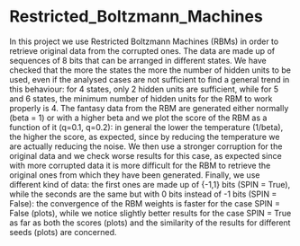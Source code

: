 # Restricted_Boltzmann_Machines
In this project we use Restricted Boltzmann Machines (RBMs) in order to retrieve original data from the corrupted ones. The data are made up of sequences of 8 bits that can be arranged in different states. We have checked that the more the states the more the number of hidden units to be used, even if the analysed cases are not sufficient to find a general trend in this behaviour: for 4 states, only 2 hidden units are sufficient, while for 5 and 6 states, the minimum number of hidden units for the RBM to work properly is 4. 
The fantasy data from the RBM are generated either normally (beta = 1) or with a higher beta and we plot the score of the RBM as a function of it (q=0.1, q=0.2): in general the lower the temperature (1/beta), the higher the score, as expected, since by reducing the temperature we are actually reducing the noise. 
We then use a stronger corruption for the original data and we check worse results for this case, as expected since with more corrupted data it is more difficult for the RBM to retrieve the original ones from which they have been generated. Finally, we use different kind of data: the first ones are made up of {-1,1} bits (SPIN = True), while the seconds are the same but with 0 bits instead of -1 bits (SPIN = False): the convergence of the RBM weights is faster for the case SPIN = False (plots), while we notice slightly better results for the case SPIN = True as far as both the scores (plots) and the similarity of the results for different seeds (plots) are concerned.
